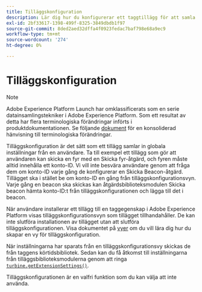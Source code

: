 ```yaml
---
title: Tilläggskonfiguration
description: Lär dig hur du konfigurerar ett taggtillägg för att samla in globala inställningar från en användare i användargränssnittet för Adobe Experience Platform eller användargränssnittet för datainsamling.
exl-id: 2bf33617-1398-499f-8325-3849dbdb1f97
source-git-commit: 8ded2aed32dffa4f0923fedac7baf798e68a9ec9
workflow-type: tm+mt
source-wordcount: '274'
ht-degree: 0%

---
```


# Tilläggskonfiguration

>[!NOTE]
>
>Adobe Experience Platform Launch har omklassificerats som en serie datainsamlingstekniker i Adobe Experience Platform. Som ett resultat av detta har flera terminologiska förändringar införts i produktdokumentationen. Se följande [dokument](../term-updates.md) för en konsoliderad hänvisning till terminologiska förändringar.

Tilläggskonfiguration är det sätt som ett tillägg samlar in globala inställningar från en användare. Ta till exempel ett tillägg som gör att användaren kan skicka en fyr med en Skicka fyr-åtgärd, och fyren måste alltid innehålla ett konto-ID. Vi vill inte besvära användare genom att fråga dem om konto-ID varje gång de konfigurerar en Skicka Beacon-åtgärd. Tillägget ska i stället be om konto-ID en gång från tilläggskonfigurationsvyn. Varje gång en beacon ska skickas kan åtgärdsbiblioteksmodulen Skicka beacon hämta konto-ID:t från tilläggskonfigurationen och lägga till det i beacon.

När användare installerar ett tillägg till en taggegenskap i Adobe Experience Platform visas tilläggskonfigurationsvyn som tillägget tillhandahåller. De kan inte slutföra installationen av tillägget utan att slutföra tilläggskonfigurationen. Visa dokumentet på [vyer](./web/views.md) om du vill lära dig hur du skapar en vy för tilläggskonfiguration.

När inställningarna har sparats från en tilläggskonfigurationsvy skickas de från taggens körtidsbibliotek. Sedan kan du få åtkomst till inställningarna från tilläggsbiblioteksmodulerna genom att ringa [`turbine.getExtensionSettings()`](./turbine.md#get-extension-settings).

Tilläggskonfigurationen är en valfri funktion som du kan välja att inte använda.
